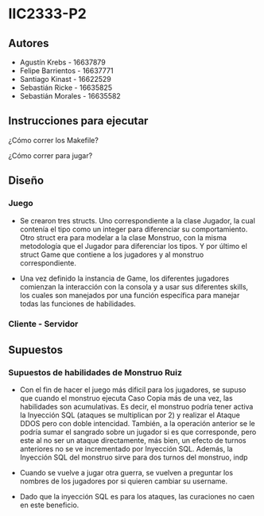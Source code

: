 # IIC2333-P2

## Autores
* Agustín Krebs - 16637879
* Felipe Barrientos - 16637771
* Santiago Kinast - 16622529
* Sebastián Ricke - 16635825
* Sebastián Morales - 16635582

## Instrucciones para ejecutar

¿Cómo correr los Makefile?

¿Cómo correr para jugar?

## Diseño

### Juego

* Se crearon tres structs. Uno correspondiente a la clase Jugador, la cual contenía el tipo como un integer para diferenciar su comportamiento. Otro struct era para modelar a la clase Monstruo, con la misma metodología que el Jugador para diferenciar los tipos. Y por último el struct Game que contiene a los jugadores y al monstruo correspondiente.

* Una vez definido la instancia de Game, los diferentes jugadores comienzan la interacción con la consola y a usar sus diferentes skills, los cuales son manejados por una función específica para manejar todas las funciones de habilidades.

### Cliente - Servidor

## Supuestos

### Supuestos de habilidades de Monstruo Ruiz

* Con el fin de hacer el juego más dificil para los jugadores, se supuso que cuando el monstruo ejecuta Caso Copia más de una vez, las habilidades son acumulativas. Es decir, el monstruo podría tener activa la Inyección SQL (ataques se multiplican por 2) y realizar el Ataque DDOS pero con doble intencidad. También, a la operación anterior se le podría sumar el sangrado sobre un jugador si es que corresponde, pero este al no ser un ataque directamente, más bien, un efecto de turnos anteriores no se ve incrementado por Inyección SQL. Además, la Inyección SQL del monstruo sirve para dos turnos del monstruo, indp

* Cuando se vuelve a jugar otra guerra, se vuelven a preguntar los nombres de los jugadores por si quieren cambiar su username.

* Dado que la inyección SQL es para los ataques, las curaciones no caen en este beneficio.
